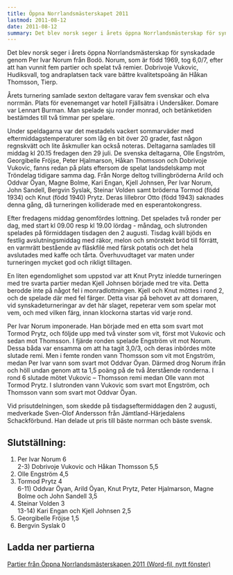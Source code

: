 ```yaml
---
title: Öppna Norrlandsmästerskapet 2011
lastmod: 2011-08-12
date: 2011-08-12
summary: Det blev norsk seger i årets öppna Norrlandsmästerskap för synskadade genom Per Ivar Norum från Bodö. Norum, som är född 1969, tog 6,0/7, efter att han vunnit fem partier och spelat två remier. Dobrivoje Vukovic, Hudiksvall, tog andraplatsen tack vare bättre kvalitetspoäng än Håkan Thomsson, Tierp. Läs mer om öppna Norrlandsmästerskapet 2011
---
```


Det blev norsk seger i årets öppna Norrlandsmästerskap för synskadade genom Per Ivar Norum från Bodö. Norum, som är född 1969, tog 6,0/7, efter att han vunnit fem partier och spelat två remier. Dobrivoje Vukovic, Hudiksvall, tog andraplatsen tack vare bättre kvalitetspoäng än Håkan Thomsson, Tierp.

Årets turnering samlade sexton deltagare varav fem svenskar och elva norrmän. Plats för evenemanget var hotell Fjällsätra i Undersåker. Domare var Lennart Burman. Man spelade sju ronder monrad, och betänketiden bestämdes till två timmar per spelare.

Under speldagarna var det mestadels vackert sommarväder med eftermiddagstemperaturer som låg en bit över 20 grader, fast någon regnskvätt och lite åskmuller kan också noteras. Deltagarna samlades till middag kl 20.15 fredagen den 29 juli. De svenska deltagarna, Olle Engström, Georgibelle Fröjse, Peter Hjalmarson, Håkan Thomsson och Dobrivoje Vukovic, fanns redan på plats eftersom de spelat landsdelskamp mot Tröndelag tidigare samma dag. Från Norge deltog tvillingbröderna Arild och Oddvar Öyan, Magne Bolme, Kari Engan, Kjell Johnsen, Per Ivar Norum, John Sandell, Bergvin Syslak, Steinar Volden samt bröderna Tormod (född 1934) och Knut (född 1940) Prytz. Deras lillebror Otto (född 1943) saknades denna gång, då turneringen kolliderade med en esperantokongress.

Efter fredagens middag genomfördes lottning. Det spelades två ronder per dag, med start kl 09.00 resp kl 19.00 lördag - måndag, och slutronden spelades på förmiddagen tisdagen den 2 augusti. Tisdag kväll bjöds en festlig avslutningsmiddag med räkor, melon och smörstekt bröd till förrätt, en varmrätt bestående av fläskfilé med färsk potatis och det hela avslutades med kaffe och tårta. Överhuvudtaget var maten under turneringen mycket god och rikligt tilltagen.

En liten egendomlighet som uppstod var att Knut Prytz inledde turneringen med tre svarta partier medan Kjell Johnsen började med tre vita. Detta berodde inte på något fel i monradlottningen. Kjell och Knut möttes i rond 2, och de spelade där med fel färger. Detta visar på behovet av att domaren, vid synskadeturneringar av det här slaget, repeterar vem som spelar mot vem, och med vilken färg, innan klockorna startas vid varje rond.

Per Ivar Norum imponerade. Han började med en etta som svart mot Tormod Prytz, och följde upp med två vinster som vit, först mot Vukovic och sedan mot Thomsson. I fjärde ronden spelade Engström vit mot Norum. Dessa båda var ensamma om att ha tagit 3,0/3, och deras inbördes möte slutade remi. Men i femte ronden vann Thomsson som vit mot Engström, medan Per Ivar vann som svart mot Oddvar Öyan. Därmed drog Norum ifrån och höll undan genom att ta 1,5 poäng på de två återstående ronderna. I rond 6 slutade mötet Vukovic – Thomsson remi medan Olle vann mot Tormod Prytz. I slutronden vann Vukovic som svart mot Engström, och Thomsson vann som svart mot Oddvar Öyan.

Vid prisutdelningen, som skedde på tisdagseftermiddagen den 2 augusti, medverkade Sven-Olof Andersson från Jämtland-Härjedalens Schackförbund. Han delade ut pris till bäste norrman och bäste svensk.

Slutställning:
----------

1) Per Ivar Norum 6  
2-3) Dobrivoje Vukovic och Håkan Thomsson 5,5  
4) Olle Engström 4,5  
5) Tormod Prytz 4  
6-11) Oddvar Öyan, Arild Öyan, Knut Prytz, Peter Hjalmarson, Magne Bolme och John Sandell 3,5  
12) Steinar Volden 3  
13-14) Kari Engan och Kjell Johnsen 2,5  
15) Georgibelle Fröjse 1,5  
16) Bergvin Syslak 0

Ladda ner partierna
----------

[Partier från Öppna Norrlandsmästerskapen 2011 (Word-fil, nytt fönster)](/file/partier_2011/oppna_norrlandsmasterskapet_2011_partier.doc)